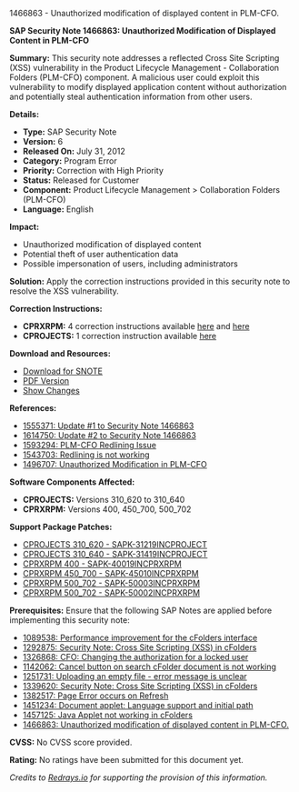 1466863 - Unauthorized modification of displayed content in PLM-CFO.

**SAP Security Note 1466863: Unauthorized Modification of Displayed Content in PLM-CFO**

**Summary:**
This security note addresses a reflected Cross Site Scripting (XSS) vulnerability in the Product Lifecycle Management - Collaboration Folders (PLM-CFO) component. A malicious user could exploit this vulnerability to modify displayed application content without authorization and potentially steal authentication information from other users.

**Details:**
- **Type:** SAP Security Note
- **Version:** 6
- **Released On:** July 31, 2012
- **Category:** Program Error
- **Priority:** Correction with High Priority
- **Status:** Released for Customer
- **Component:** Product Lifecycle Management > Collaboration Folders (PLM-CFO)
- **Language:** English

**Impact:**
- Unauthorized modification of displayed content
- Potential theft of user authentication data
- Possible impersonation of users, including administrators

**Solution:**
Apply the correction instructions provided in this security note to resolve the XSS vulnerability.

**Correction Instructions:**
- **CPRXRPM:** 4 correction instructions available [here](https://me.sap.com/corrins/0001466863/381) and [here](https://me.sap.com/corrins/0001466863/320)
- **CPROJECTS:** 1 correction instruction available [here](https://me.sap.com/corrins/0001466863/320)

**Download and Resources:**
- [Download for SNOTE](https://notesdownloads.sap.com/note/0040000008678332017)
- [PDF Version](https://userapps.support.sap.com/sap/support/sfm/notes/print/0001466863?language=en-US&token=CC5FB0DBDB3D6C1EBE71BB159C683314)
- [Show Changes](https://me.sap.com/notesLatestChanges/0001466863/E/diff)

**References:**
- [1555371: Update #1 to Security Note 1466863](https://me.sap.com/notes/1555371)
- [1614750: Update #2 to Security Note 1466863](https://me.sap.com/notes/1614750)
- [1593294: PLM-CFO Redlining Issue](https://me.sap.com/notes/1593294)
- [1543703: Redlining is not working](https://me.sap.com/notes/1543703)
- [1496707: Unauthorized Modification in PLM-CFO](https://me.sap.com/notes/1496707)

**Software Components Affected:**
- **CPROJECTS:** Versions 310_620 to 310_640
- **CPRXRPM:** Versions 400, 450_700, 500_702

**Support Package Patches:**
- [CPROJECTS 310_620 - SAPK-31219INCPROJECT](https://me.sap.com/supportpackage/SAPK-31219INCPROJECT)
- [CPROJECTS 310_640 - SAPK-31419INCPROJECT](https://me.sap.com/supportpackage/SAPK-31419INCPROJECT)
- [CPRXRPM 400 - SAPK-40019INCPRXRPM](https://me.sap.com/supportpackage/SAPK-40019INCPRXRPM)
- [CPRXRPM 450_700 - SAPK-45010INCPRXRPM](https://me.sap.com/supportpackage/SAPK-45010INCPRXRPM)
- [CPRXRPM 500_702 - SAPK-50003INCPRXRPM](https://me.sap.com/supportpackage/SAPK-50003INCPRXRPM)
- [CPRXRPM 500_702 - SAPK-50002INCPRXRPM](https://me.sap.com/supportpackage/SAPK-50002INCPRXRPM)

**Prerequisites:**
Ensure that the following SAP Notes are applied before implementing this security note:
- [1089538: Performance improvement for the cFolders interface](https://me.sap.com/notes/1089538)
- [1292875: Security Note: Cross Site Scripting (XSS) in cFolders](https://me.sap.com/notes/1292875)
- [1326868: CFO: Changing the authorization for a locked user](https://me.sap.com/notes/1326868)
- [1142062: Cancel button on search cFolder document is not working](https://me.sap.com/notes/1142062)
- [1251731: Uploading an empty file - error message is unclear](https://me.sap.com/notes/1251731)
- [1339620: Security Note: Cross Site Scripting (XSS) in cFolders](https://me.sap.com/notes/1339620)
- [1382517: Page Error occurs on Refresh](https://me.sap.com/notes/1382517)
- [1451234: Document applet: Language support and initial path](https://me.sap.com/notes/1451234)
- [1457125: Java Applet not working in cFolders](https://me.sap.com/notes/1457125)
- [1466863: Unauthorized modification of displayed content in PLM-CFO.](https://me.sap.com/notes/1466863)

**CVSS:**
No CVSS score provided.

**Rating:**
No ratings have been submitted for this document yet.

*Credits to [Redrays.io](https://redrays.io) for supporting the provision of this information.*
